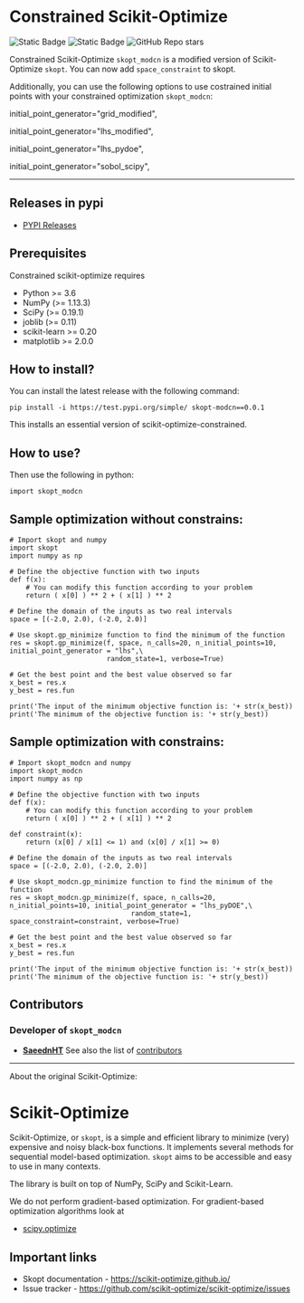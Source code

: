 

Constrained Scikit-Optimize
===========================
![Static Badge](https://img.shields.io/badge/skopt_modcn-yellow) ![Static Badge](https://img.shields.io/badge/test.pypi%20version-0.0.1-blue) ![GitHub Repo stars](https://img.shields.io/github/stars/SaeednHT/scikit-optimize-constrained)



Constrained Scikit-Optimize  ``skopt_modcn`` is a modified version of Scikit-Optimize ``skopt``. You can now add ``space_constraint`` to skopt.

Additionally, you can use the following options to use costrained initial points with your constrained optimization ``skopt_modcn``:

initial_point_generator="grid_modified",

initial_point_generator="lhs_modified",

initial_point_generator="lhs_pydoe",

initial_point_generator="sobol_scipy",


-----------------------------------------------------------------------------------------------------
## Releases in pypi
* [PYPI Releases](https://test.pypi.org/project/skopt-modcn/)

## Prerequisites

Constrained scikit-optimize requires

* Python >= 3.6
* NumPy (>= 1.13.3)
* SciPy (>= 0.19.1)
* joblib (>= 0.11)
* scikit-learn >= 0.20
* matplotlib >= 2.0.0

How to install?
---------------

You can install the latest release with the following command:


    pip install -i https://test.pypi.org/simple/ skopt-modcn==0.0.1

This installs an essential version of scikit-optimize-constrained.

How to use?
-----------

Then use the following in python:


    import skopt_modcn


Sample optimization without constrains:
---------------------------------------
```
# Import skopt and numpy
import skopt
import numpy as np

# Define the objective function with two inputs
def f(x):
    # You can modify this function according to your problem
    return ( x[0] ) ** 2 + ( x[1] ) ** 2

# Define the domain of the inputs as two real intervals
space = [(-2.0, 2.0), (-2.0, 2.0)]

# Use skopt.gp_minimize function to find the minimum of the function
res = skopt.gp_minimize(f, space, n_calls=20, n_initial_points=10, initial_point_generator = "lhs",\
                        random_state=1, verbose=True)

# Get the best point and the best value observed so far
x_best = res.x
y_best = res.fun

print('The input of the minimum objective function is: '+ str(x_best))
print('The minimum of the objective function is: '+ str(y_best))
```
Sample optimization with constrains:
---------------------------------------
```
# Import skopt_modcn and numpy
import skopt_modcn
import numpy as np

# Define the objective function with two inputs
def f(x):
    # You can modify this function according to your problem
    return ( x[0] ) ** 2 + ( x[1] ) ** 2

def constraint(x):
    return (x[0] / x[1] <= 1) and (x[0] / x[1] >= 0)

# Define the domain of the inputs as two real intervals
space = [(-2.0, 2.0), (-2.0, 2.0)]

# Use skopt_modcn.gp_minimize function to find the minimum of the function
res = skopt_modcn.gp_minimize(f, space, n_calls=20, n_initial_points=10, initial_point_generator = "lhs_pyDOE",\
                              random_state=1, space_constraint=constraint, verbose=True)

# Get the best point and the best value observed so far
x_best = res.x
y_best = res.fun

print('The input of the minimum objective function is: '+ str(x_best))
print('The minimum of the objective function is: '+ str(y_best))
```


## Contributors
### Developer of ``skopt_modcn``
* [**SaeednHT**](https://github.com/SaeednHT/)
See also the list of [contributors](https://github.com/SaeednHT/scikit-optimize-constrained/graphs/contributors)
-----------------------------------------------------------------------------------------------------
About the original Scikit-Optimize:

Scikit-Optimize
===============

Scikit-Optimize, or ``skopt``, is a simple and efficient library to
minimize (very) expensive and noisy black-box functions. It implements
several methods for sequential model-based optimization. ``skopt`` aims
to be accessible and easy to use in many contexts.

The library is built on top of NumPy, SciPy and Scikit-Learn.

We do not perform gradient-based optimization. For gradient-based
optimization algorithms look at 
* [scipy.optimize](http://docs.scipy.org/doc/scipy/reference/optimize.html)

Important links
---------------

-  Skopt documentation - https://scikit-optimize.github.io/
-  Issue tracker -
   https://github.com/scikit-optimize/scikit-optimize/issues
